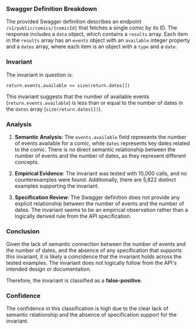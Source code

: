 ### Swagger Definition Breakdown

The provided Swagger definition describes an endpoint `/v1/public/comics/{comicId}` that fetches a single comic by its ID. The response includes a `data` object, which contains a `results` array. Each item in the `results` array has an `events` object with an `available` integer property and a `dates` array, where each item is an object with a `type` and a `date`.

### Invariant

The invariant in question is:

`return.events.available <= size(return.dates[])`

This invariant suggests that the number of available events (`return.events.available`) is less than or equal to the number of dates in the `dates` array (`size(return.dates[])`).

### Analysis

1. **Semantic Analysis**: The `events.available` field represents the number of events available for a comic, while `dates` represents key dates related to the comic. There is no direct semantic relationship between the number of events and the number of dates, as they represent different concepts.

2. **Empirical Evidence**: The invariant was tested with 10,000 calls, and no counterexamples were found. Additionally, there are 5,822 distinct examples supporting the invariant.

3. **Specification Review**: The Swagger definition does not provide any explicit relationship between the number of events and the number of dates. The invariant seems to be an empirical observation rather than a logically derived rule from the API specification.

### Conclusion

Given the lack of semantic connection between the number of events and the number of dates, and the absence of any specification that supports this invariant, it is likely a coincidence that the invariant holds across the tested examples. The invariant does not logically follow from the API's intended design or documentation.

Therefore, the invariant is classified as a **false-positive**.

### Confidence

The confidence in this classification is high due to the clear lack of semantic relationship and the absence of specification support for the invariant.
